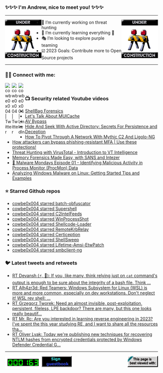 ### ✨✨✨ I'm Andrew, nice to meet you! ✨✨✨

---
<img align="left" width="120px" src="https://raw.githubusercontent.com/cowbe0x004/cowbe0x004/master/images/image004.gif" />
<img align="right" width="120px" src="https://raw.githubusercontent.com/cowbe0x004/cowbe0x004/master/images/image004.gif" />

- 📖 I’m currently working on threat hunting
- 📘 I’m currently learning everything 🤣
- 🎭 I’m looking to explore purple teaming
- ☑️ 2023 Goals: Contribute more to Open Source projects

---

### 🤝🏽 Connect with me:
[<img align="left" alt="cowbe0x004 | Twitter" width="22px" src="https://cdn.simpleicons.org/mastodon" />][mastodon]
[<img align="left" alt="cowbe0x004 | Twitter" width="22px" src="https://cdn.simpleicons.org/twitter" />][twitter]
[<img align="left" alt="cowbe0x004 | LinkedIn" width="22px" src="https://cdn.simpleicons.org/linkedin" />][linkedin]

<!--
[<img align="left" alt="cowbe0x004.com" width="22px" src="https://raw.githubusercontent.com/iconic/open-iconic/master/svg/globe.svg" />][website]
[<img align="left" alt="cowbe0x004 | YouTube" width="22px" src="https://cdn.jsdelivr.net/npm/simple-icons@v3/icons/youtube.svg" />][youtube]
[<img align="left" alt="cowbe0x004 | Instagram" width="22px" src="https://cdn.jsdelivr.net/npm/simple-icons@v3/icons/instagram.svg" />][instagram]
-->

<br />

### 📺 Security related Youtube videos
<!-- YOUTUBE:START -->
- [ShellBag Forensics](https://www.youtube.com/watch?v=YvVemshnpKQ)
- [Let&#39;s Talk About MUICache](https://www.youtube.com/watch?v=ea2nvxN878s)
- [AV Bypass](https://www.youtube.com/watch?v=bHSjmwRAR2g)
- [Hide And Seek With Active Directory: Secrets For Persistence and Deception](https://www.youtube.com/watch?v=3KzyE-J_xEw)
- [How To Pivot Through A Network With Mythic C2 And Ligolo-NG](https://www.youtube.com/watch?v=Zrg17UvNqXI)
- [How attackers can bypass phishing-resistant MFA | Use these protections!](https://www.youtube.com/watch?v=gNflVkmr6RA)
- [Threat Hunting with VirusTotal - Introduction to VT Intelligence](https://www.youtube.com/watch?v=EV6FZJMvPzs)
- [Memory Forensics Made Easy, with SANS and Intezer](https://www.youtube.com/watch?v=6zDl8MNlyQw)
- [🔴 Malware Mondays Episode 01 - Identifying Malicious Activity in Process Monitor &lpar;ProcMon&rpar; Data](https://www.youtube.com/watch?v=b5_PUMmpwjk)
- [Analyzing Windows Malware on Linux: Getting Started Tips and Examples](https://www.youtube.com/watch?v=J85991pPYoc)
<!-- YOUTUBE:END -->

### ⭐ Starred Github repos
<!-- GITHUB_STAR:START -->
- [cowbe0x004 starred batch-obfuscator](https://github.com/SkyEmie/batch-obfuscator)
- [cowbe0x004 starred Supershell](https://github.com/tdragon6/Supershell)
- [cowbe0x004 starred C2IntelFeeds](https://github.com/drb-ra/C2IntelFeeds)
- [cowbe0x004 starred WinProcessShot](https://github.com/Lifka/WinProcessShot)
- [cowbe0x004 starred Shellcode-Loader](https://github.com/EvilBytecode/Shellcode-Loader)
- [cowbe0x004 starred RemoteKrbRelay](https://github.com/CICADA8-Research/RemoteKrbRelay)
- [cowbe0x004 starred Certiception](https://github.com/srlabs/Certiception)
- [cowbe0x004 starred ShellSweep](https://github.com/splunk/ShellSweep)
- [cowbe0x004 starred Lifetime-Amsi-EtwPatch](https://github.com/EvilBytecode/Lifetime-Amsi-EtwPatch)
- [cowbe0x004 starred smbclient-ng](https://github.com/p0dalirius/smbclient-ng)
<!-- GITHUB_STAR:END -->

### 🐦 Latest tweets and retweets
<!-- TWEETS:START -->
- [RT Devansh &lpar;⚡, 🥷&rpar;: If you, like many, think relying just on `cat` command&#39;s output is enough to be sure about the integrity of a bash file. Think ...](https://x.com/cowbe0x004/status/1775281218374050131)
- [RT Alh4zr3d: Red Teamers: Windows Subsystem for Linux &lpar;WSL&rpar; is more and more common, especially on dev workstations. Don&#39;t neglect it! WSL rev shell: ...](https://x.com/cowbe0x004/status/1633906799496577058)
- [RT Grzegorz Tworek: Need an almost invisible, post-exploitation, persistent, fileless, LPE backdoor? There are many, but this one looks really beautif...](https://x.com/cowbe0x004/status/1635059979584704512)
- [RT Mr. Rc: Are you interested in learning reverse engineering in 2023? I&#39;ve spent the this year studying RE, and I want to share all the resources tha...](https://x.com/cowbe0x004/status/1608957126986338304)
- [RT Oliver Lyak: Today we&#39;re publishing new techniques for recovering NTLM hashes from encrypted credentials protected by Windows Defender Credential G...](https://x.com/cowbe0x004/status/1609759486306144256)
<!-- TWEETS:END -->

---

[<img align="left" width="120px" src="https://raw.githubusercontent.com/cowbe0x004/cowbe0x004/master/images/visitors.gif" />][visitor]
[<img align="left" alt="Sign My Guestbook" width="100px" src="https://raw.githubusercontent.com/cowbe0x004/cowbe0x004/master/images/sign_guest_book.gif" />][guestbook]
[<img align="right" width="100px" src="https://raw.githubusercontent.com/cowbe0x004/cowbe0x004/master/images/netscape.gif" />][netscape]


[website]: https://cowbe0x004.com
[mastodon]: https://infosec.exchange/@cowbe
[twitter]: https://twitter.com/cowbe0x004
[youtube]: https://youtube.com/
[instagram]: https://instagram.com/
[linkedin]: https://www.linkedin.com/in/anhuang/
[guestbook]: https://github.com/cowbe0x004/cowbe0x004/issues
[netscape]: https://github.com/cowbe0x004/cowbe0x004
[visitor]: https://github.com/cowbe0x004/cowbe0x004
